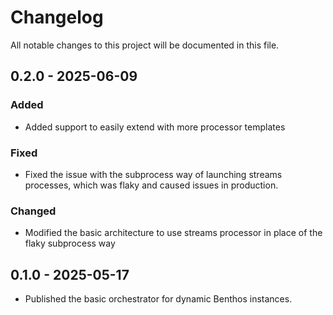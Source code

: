 Changelog
=========

All notable changes to this project will be documented in this file.

## 0.2.0 - 2025-06-09

### Added
- Added support to easily extend with more processor templates

### Fixed
- Fixed the issue with the subprocess way of launching streams processes, which was flaky and caused issues in production.

### Changed
- Modified the basic architecture to use streams processor in place of the flaky subprocess way

## 0.1.0 - 2025-05-17
- Published the basic orchestrator for dynamic Benthos instances.